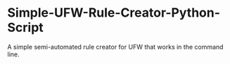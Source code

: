 # Simple-UFW-Rule-Creator-Python-Script
A simple semi-automated rule creator for UFW that works in the command line.
